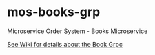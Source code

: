 # mos-books-grp
Microservice Order System - Books Microservice

[See Wiki for details about the Book Grpc](https://github.com/HammerheadShark666/mos-books-grpc/wiki)
